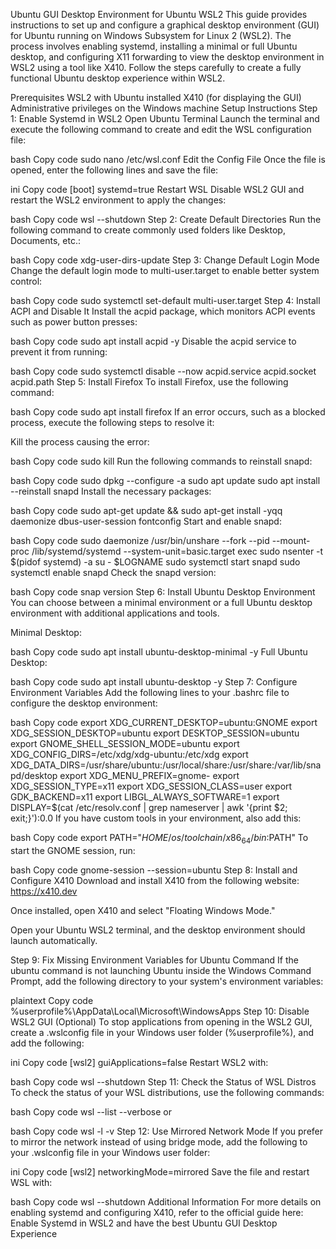 Ubuntu GUI Desktop Environment for Ubuntu WSL2
This guide provides instructions to set up and configure a graphical desktop environment (GUI) for Ubuntu running on Windows Subsystem for Linux 2 (WSL2). The process involves enabling systemd, installing a minimal or full Ubuntu desktop, and configuring X11 forwarding to view the desktop environment in WSL2 using a tool like X410. Follow the steps carefully to create a fully functional Ubuntu desktop experience within WSL2.

Prerequisites
WSL2 with Ubuntu installed
X410 (for displaying the GUI)
Administrative privileges on the Windows machine
Setup Instructions
Step 1: Enable Systemd in WSL2
Open Ubuntu Terminal
Launch the terminal and execute the following command to create and edit the WSL configuration file:

bash
Copy code
sudo nano /etc/wsl.conf
Edit the Config File
Once the file is opened, enter the following lines and save the file:

ini
Copy code
[boot]
systemd=true
Restart WSL
Disable WSL2 GUI and restart the WSL2 environment to apply the changes:

bash
Copy code
wsl --shutdown
Step 2: Create Default Directories
Run the following command to create commonly used folders like Desktop, Documents, etc.:

bash
Copy code
xdg-user-dirs-update
Step 3: Change Default Login Mode
Change the default login mode to multi-user.target to enable better system control:

bash
Copy code
sudo systemctl set-default multi-user.target
Step 4: Install ACPI and Disable It
Install the acpid package, which monitors ACPI events such as power button presses:

bash
Copy code
sudo apt install acpid -y
Disable the acpid service to prevent it from running:

bash
Copy code
sudo systemctl disable --now acpid.service acpid.socket acpid.path
Step 5: Install Firefox
To install Firefox, use the following command:

bash
Copy code
sudo apt install firefox
If an error occurs, such as a blocked process, execute the following steps to resolve it:

Kill the process causing the error:

bash
Copy code
sudo kill <process-id>
Run the following commands to reinstall snapd:

bash
Copy code
sudo dpkg --configure -a
sudo apt update
sudo apt install --reinstall snapd
Install the necessary packages:

bash
Copy code
sudo apt-get update && sudo apt-get install -yqq daemonize dbus-user-session fontconfig
Start and enable snapd:

bash
Copy code
sudo daemonize /usr/bin/unshare --fork --pid --mount-proc /lib/systemd/systemd --system-unit=basic.target
exec sudo nsenter -t $(pidof systemd) -a su - $LOGNAME
sudo systemctl start snapd
sudo systemctl enable snapd
Check the snapd version:

bash
Copy code
snap version
Step 6: Install Ubuntu Desktop Environment
You can choose between a minimal environment or a full Ubuntu desktop environment with additional applications and tools.

Minimal Desktop:

bash
Copy code
sudo apt install ubuntu-desktop-minimal -y
Full Ubuntu Desktop:

bash
Copy code
sudo apt install ubuntu-desktop -y
Step 7: Configure Environment Variables
Add the following lines to your .bashrc file to configure the desktop environment:

bash
Copy code
export XDG_CURRENT_DESKTOP=ubuntu:GNOME
export XDG_SESSION_DESKTOP=ubuntu
export DESKTOP_SESSION=ubuntu
export GNOME_SHELL_SESSION_MODE=ubuntu
export XDG_CONFIG_DIRS=/etc/xdg/xdg-ubuntu:/etc/xdg
export XDG_DATA_DIRS=/usr/share/ubuntu:/usr/local/share:/usr/share:/var/lib/snapd/desktop
export XDG_MENU_PREFIX=gnome-
export XDG_SESSION_TYPE=x11
export XDG_SESSION_CLASS=user
export GDK_BACKEND=x11
export LIBGL_ALWAYS_SOFTWARE=1
export DISPLAY=$(cat /etc/resolv.conf | grep nameserver | awk '{print $2; exit;}'):0.0
If you have custom tools in your environment, also add this:

bash
Copy code
export PATH="$HOME/os/toolchain/x86_64/bin:$PATH"
To start the GNOME session, run:

bash
Copy code
gnome-session --session=ubuntu
Step 8: Install and Configure X410
Download and install X410 from the following website:
https://x410.dev

Once installed, open X410 and select "Floating Windows Mode."

Open your Ubuntu WSL2 terminal, and the desktop environment should launch automatically.

Step 9: Fix Missing Environment Variables for Ubuntu Command
If the ubuntu command is not launching Ubuntu inside the Windows Command Prompt, add the following directory to your system's environment variables:

plaintext
Copy code
%userprofile%\AppData\Local\Microsoft\WindowsApps
Step 10: Disable WSL2 GUI (Optional)
To stop applications from opening in the WSL2 GUI, create a .wslconfig file in your Windows user folder (%userprofile%), and add the following:

ini
Copy code
[wsl2]
guiApplications=false
Restart WSL2 with:

bash
Copy code
wsl --shutdown
Step 11: Check the Status of WSL Distros
To check the status of your WSL distributions, use the following commands:

bash
Copy code
wsl --list --verbose
or

bash
Copy code
wsl -l -v
Step 12: Use Mirrored Network Mode
If you prefer to mirror the network instead of using bridge mode, add the following to your .wslconfig file in your Windows user folder:

ini
Copy code
[wsl2]
networkingMode=mirrored
Save the file and restart WSL with:

bash
Copy code
wsl --shutdown
Additional Information
For more details on enabling systemd and configuring X410, refer to the official guide here:
Enable Systemd in WSL2 and have the best Ubuntu GUI Desktop Experience
